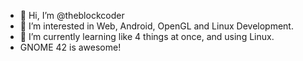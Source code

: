 - 👋 Hi, I’m @theblockcoder
- 👀 I’m interested in Web, Android, OpenGL and Linux Development.
- 🌱 I’m currently learning like 4 things at once, and using Linux.
-  GNOME 42 is awesome!

<!---
theblockcoder/theblockcoder is a ✨ special ✨ repository because its `README.md` (this file) appears on your GitHub profile.
You can click the Preview link to take a look at your changes.
--->
